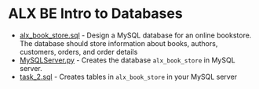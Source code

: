 # ALX BE Intro to Databases

- [alx_book_store.sql](./alx_book_store.sql) - Design a MySQL database for an online bookstore. The database should store information about books, authors, customers, orders, and order details
- [MySQLServer.py](./MySQLServer.py) - Creates the database `alx_book_store` in MySQL server.
- [task_2.sql](./task_2.sql) - Creates tables in `alx_book_store` in your MySQL server